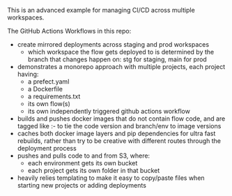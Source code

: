 This is an advanced example for managing CI/CD across multiple workspaces.

The GitHub Actions Workflows in this repo:

- create mirrored deployments across staging and prod workspaces
    - which workspace the flow gets deployed to is determined by the branch that changes happen on: stg for staging, main for prod
- demonstrates a monorepo approach with multiple projects, each project having:
    - a prefect.yaml
    - a Dockerfile
    - a requirements.txt
    - its own flow(s)
    - its own independently triggered github actions workflow
- builds and pushes docker images that do not contain flow code, and are tagged like :<commit-hash>-<environment> to tie the code version and branch/env to image versions
- caches both docker image layers and pip dependencies for ultra fast rebuilds, rather than try to be creative with different routes through the deployment process
- pushes and pulls code to and from S3, where:
    - each environment gets its own bucket
    - each project gets its own folder in that bucket
- heavily relies templating to make it easy to copy/paste files when starting new projects or adding deployments
